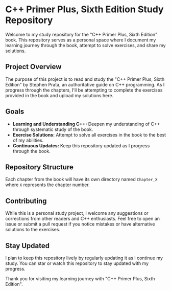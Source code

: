 # C++ Primer Plus, Sixth Edition Study Repository

Welcome to my study repository for the "C++ Primer Plus, Sixth Edition" book. This repository serves as a personal space where I document my learning journey through the book, attempt to solve exercises, and share my solutions.

## Project Overview

The purpose of this project is to read and study the "C++ Primer Plus, Sixth Edition" by Stephen Prata, an authoritative guide on C++ programming. As I progress through the chapters, I'll be attempting to complete the exercises provided in the book and upload my solutions here.

## Goals

- **Learning and Understanding C++:** Deepen my understanding of C++ through systematic study of the book.
- **Exercise Solutions:** Attempt to solve all exercises in the book to the best of my abilities.
- **Continuous Updates:** Keep this repository updated as I progress through the book.

## Repository Structure

Each chapter from the book will have its own directory named `Chapter_X` where `X` represents the chapter number.

## Contributing

While this is a personal study project, I welcome any suggestions or corrections from other readers and C++ enthusiasts. Feel free to open an issue or submit a pull request if you notice mistakes or have alternative solutions to the exercises.

## Stay Updated

I plan to keep this repository lively by regularly updating it as I continue my study. You can star or watch this repository to stay updated with my progress.

Thank you for visiting my learning journey with "C++ Primer Plus, Sixth Edition".
